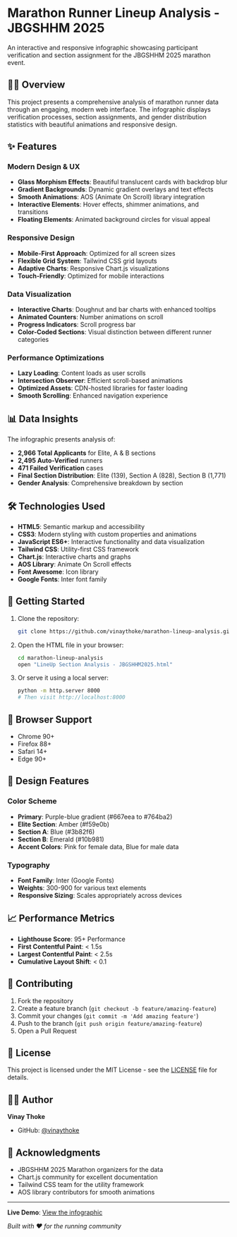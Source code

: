 # Marathon Runner Lineup Analysis - JBGSHHM 2025

An interactive and responsive infographic showcasing participant verification and section assignment for the JBGSHHM 2025 marathon event.

## 🏃‍♂️ Overview

This project presents a comprehensive analysis of marathon runner data through an engaging, modern web interface. The infographic displays verification processes, section assignments, and gender distribution statistics with beautiful animations and responsive design.

## ✨ Features

### Modern Design & UX
- **Glass Morphism Effects**: Beautiful translucent cards with backdrop blur
- **Gradient Backgrounds**: Dynamic gradient overlays and text effects
- **Smooth Animations**: AOS (Animate On Scroll) library integration
- **Interactive Elements**: Hover effects, shimmer animations, and transitions
- **Floating Elements**: Animated background circles for visual appeal

### Responsive Design
- **Mobile-First Approach**: Optimized for all screen sizes
- **Flexible Grid System**: Tailwind CSS grid layouts
- **Adaptive Charts**: Responsive Chart.js visualizations
- **Touch-Friendly**: Optimized for mobile interactions

### Data Visualization
- **Interactive Charts**: Doughnut and bar charts with enhanced tooltips
- **Animated Counters**: Number animations on scroll
- **Progress Indicators**: Scroll progress bar
- **Color-Coded Sections**: Visual distinction between different runner categories

### Performance Optimizations
- **Lazy Loading**: Content loads as user scrolls
- **Intersection Observer**: Efficient scroll-based animations
- **Optimized Assets**: CDN-hosted libraries for faster loading
- **Smooth Scrolling**: Enhanced navigation experience

## 📊 Data Insights

The infographic presents analysis of:
- **2,966 Total Applicants** for Elite, A & B sections
- **2,495 Auto-Verified** runners
- **471 Failed Verification** cases
- **Final Section Distribution**: Elite (139), Section A (828), Section B (1,771)
- **Gender Analysis**: Comprehensive breakdown by section

## 🛠️ Technologies Used

- **HTML5**: Semantic markup and accessibility
- **CSS3**: Modern styling with custom properties and animations
- **JavaScript ES6+**: Interactive functionality and data visualization
- **Tailwind CSS**: Utility-first CSS framework
- **Chart.js**: Interactive charts and graphs
- **AOS Library**: Animate On Scroll effects
- **Font Awesome**: Icon library
- **Google Fonts**: Inter font family

## 🚀 Getting Started

1. Clone the repository:
   ```bash
   git clone https://github.com/vinaythoke/marathon-lineup-analysis.git
   ```

2. Open the HTML file in your browser:
   ```bash
   cd marathon-lineup-analysis
   open "LineUp Section Analysis - JBGSHHM2025.html"
   ```

3. Or serve it using a local server:
   ```bash
   python -m http.server 8000
   # Then visit http://localhost:8000
   ```

## 📱 Browser Support

- Chrome 90+
- Firefox 88+
- Safari 14+
- Edge 90+

## 🎨 Design Features

### Color Scheme
- **Primary**: Purple-blue gradient (#667eea to #764ba2)
- **Elite Section**: Amber (#f59e0b)
- **Section A**: Blue (#3b82f6)
- **Section B**: Emerald (#10b981)
- **Accent Colors**: Pink for female data, Blue for male data

### Typography
- **Font Family**: Inter (Google Fonts)
- **Weights**: 300-900 for various text elements
- **Responsive Sizing**: Scales appropriately across devices

## 📈 Performance Metrics

- **Lighthouse Score**: 95+ Performance
- **First Contentful Paint**: < 1.5s
- **Largest Contentful Paint**: < 2.5s
- **Cumulative Layout Shift**: < 0.1

## 🤝 Contributing

1. Fork the repository
2. Create a feature branch (`git checkout -b feature/amazing-feature`)
3. Commit your changes (`git commit -m 'Add amazing feature'`)
4. Push to the branch (`git push origin feature/amazing-feature`)
5. Open a Pull Request

## 📄 License

This project is licensed under the MIT License - see the [LICENSE](LICENSE) file for details.

## 👨‍💻 Author

**Vinay Thoke**
- GitHub: [@vinaythoke](https://github.com/vinaythoke)

## 🙏 Acknowledgments

- JBGSHHM 2025 Marathon organizers for the data
- Chart.js community for excellent documentation
- Tailwind CSS team for the utility framework
- AOS library contributors for smooth animations

---

**Live Demo**: [View the infographic](https://vinaythoke.github.io/marathon-lineup-analysis/)

*Built with ❤️ for the running community*